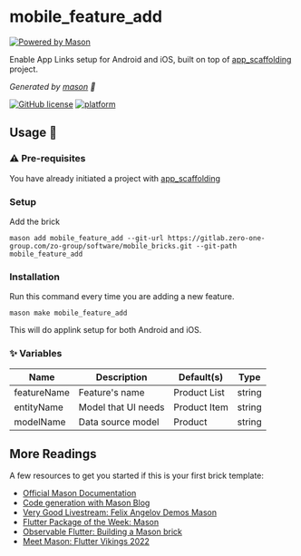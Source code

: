 # mobile_feature_add


[![Powered by Mason](https://img.shields.io/endpoint?url=https%3A%2F%2Ftinyurl.com%2Fmason-badge)](https://github.com/felangel/mason)

Enable App Links setup for Android and iOS, built on top of [app_scaffolding](../../app_scaffolding/) project.

_Generated by [mason][1] 🧱_

[![GitHub license](https://img.shields.io/badge/License-MIT-blue.svg)](LICENSE)
[![platform](https://img.shields.io/badge/platform-Flutter-blue.svg)](https://flutter.dev/)


## Usage 🚀


### ⚠️ Pre-requisites

You have already initiated a project with [app_scaffolding](../../app_scaffolding)

### Setup

Add the brick
```
mason add mobile_feature_add --git-url https://gitlab.zero-one-group.com/zo-group/software/mobile_bricks.git --git-path mobile_feature_add
```
### Installation

Run this command every time you are adding a new feature.
```
mason make mobile_feature_add
```

This will do applink setup for both Android and iOS.

### ✨ Variables

| Name        | Description                                     | Default(s)              | Type   |
|-------------|-------------------------------------------------|-------------------------|--------|
| featureName  | Feature's name | Product List | string |
| entityName  | Model that UI needs     | Product Item | string |
| modelName     | Data source model  | Product   | string |


## More Readings
A few resources to get you started if this is your first brick template:

- [Official Mason Documentation][2]
- [Code generation with Mason Blog][3]
- [Very Good Livestream: Felix Angelov Demos Mason][4]
- [Flutter Package of the Week: Mason][5]
- [Observable Flutter: Building a Mason brick][6]
- [Meet Mason: Flutter Vikings 2022][7]

[1]: https://github.com/felangel/mason
[2]: https://docs.brickhub.dev
[3]: https://verygood.ventures/blog/code-generation-with-mason
[4]: https://youtu.be/G4PTjA6tpTU
[5]: https://youtu.be/qjA0JFiPMnQ
[6]: https://youtu.be/o8B1EfcUisw
[7]: https://youtu.be/LXhgiF5HiQg
